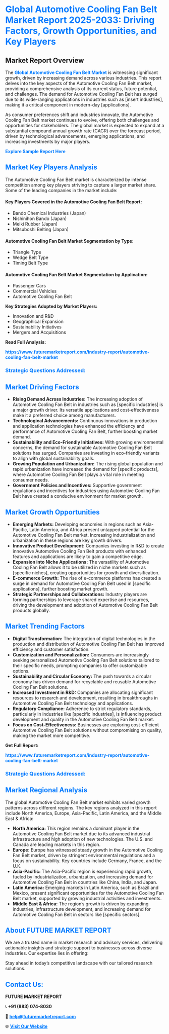 <h1 style="color: #007BFF;">Global Automotive Cooling Fan Belt Market Report 2025-2033: Driving Factors, Growth Opportunities, and Key Players</h1>

<section id="overview">
<h2>Market Report Overview</h2>
<p>The <a href="https://www.futuremarketreport.com/industry-report/automotive-cooling-fan-belt-market" style="color: #007BFF; text-decoration: none;"><strong>Global Automotive Cooling Fan Belt Market</strong></a> is witnessing significant growth, driven by increasing demand across various industries. This report delves into the key aspects of the Automotive Cooling Fan Belt market, providing a comprehensive analysis of its current status, future potential, and challenges. The demand for Automotive Cooling Fan Belt has surged due to its wide-ranging applications in industries such as [insert industries], making it a critical component in modern-day [applications].</p>
<p>As consumer preferences shift and industries innovate, the Automotive Cooling Fan Belt market continues to evolve, offering both challenges and opportunities for stakeholders. The global market is expected to expand at a substantial compound annual growth rate (CAGR) over the forecast period, driven by technological advancements, emerging applications, and increasing investments by major players.</p>
</section>

<section id="overview">
<p><a href="https://www.futuremarketreport.com/request-sample/reportId=126800" style="color: #007BFF; text-decoration: none;"><strong>Explore Sample Report Here</strong></a></p>
</section>

<section id="key-players">
<h2 style="color: #007BFF;">Market Key Players Analysis</h2>
<p>The Automotive Cooling Fan Belt market is characterized by intense competition among key players striving to capture a larger market share. Some of the leading companies in the market include:</p>
<h4>Key Players Covered in the Automotive Cooling Fan Belt Report:</h4>
<ul><li>Bando Chemical Industries (Japan)</li><li>Nishinihon Bando (Japan)</li><li>Meiki Rubber (Japan)</li><li>Mitsuboshi Belting (Japan)</li></ul>
<h4>Automotive Cooling Fan Belt Market Segmentation by Type:</h4>
<ul><li>Triangle Type</li><li>Wedge Belt Type</li><li>Timing Belt Type</li></ul>

<h4>Automotive Cooling Fan Belt Market Segmentation by Application:</h4>
<ul><li>Passenger Cars</li><li>Commercial Vehicles</li><li>Automotive Cooling Fan Belt</li></ul>
<p><strong>Key Strategies Adopted by Market Players:</strong></p>
<ul>
<li>Innovation and R&D</li>
<li>Geographical Expansion</li>
<li>Sustainability Initiatives</li>
<li>Mergers and Acquisitions</li>
</ul>
</section>

<section>
<p><strong>Read Full Analysis: </strong></p><a href="https://www.futuremarketreport.com/industry-report/automotive-cooling-fan-belt-market" style="color: #007BFF; text-decoration: none;"><strong>https://www.futuremarketreport.com/industry-report/automotive-cooling-fan-belt-market</strong></a>
<h3 style="color: #007BFF;">Strategic Questions Addressed:</h3>
</section>

<section id="driving-factors">
<h2 style="color: #007BFF;">Market Driving Factors</h2>
<ul>
<li><strong>Rising Demand Across Industries:</strong> The increasing adoption of Automotive Cooling Fan Belt in industries such as [specific industries] is a major growth driver. Its versatile applications and cost-effectiveness make it a preferred choice among manufacturers.</li>
<li><strong>Technological Advancements:</strong> Continuous innovations in production and application technologies have enhanced the efficiency and performance of Automotive Cooling Fan Belt, further boosting market demand.</li>
<li><strong>Sustainability and Eco-Friendly Initiatives:</strong> With growing environmental concerns, the demand for sustainable Automotive Cooling Fan Belt solutions has surged. Companies are investing in eco-friendly variants to align with global sustainability goals.</li>
<li><strong>Growing Population and Urbanization:</strong> The rising global population and rapid urbanization have increased the demand for [specific products], where Automotive Cooling Fan Belt plays a vital role in meeting consumer needs.</li>
<li><strong>Government Policies and Incentives:</strong> Supportive government regulations and incentives for industries using Automotive Cooling Fan Belt have created a conducive environment for market growth.</li>
</ul>
</section>

<section id="growth-opportunities">
<h2 style="color: #007BFF;">Market Growth Opportunities</h2>
<ul>
<li><strong>Emerging Markets:</strong> Developing economies in regions such as Asia-Pacific, Latin America, and Africa present untapped potential for the Automotive Cooling Fan Belt market. Increasing industrialization and urbanization in these regions are key growth drivers.</li>
<li><strong>Innovative Product Development:</strong> Companies investing in R&D to create innovative Automotive Cooling Fan Belt products with enhanced features and applications are likely to gain a competitive edge.</li>
<li><strong>Expansion into Niche Applications:</strong> The versatility of Automotive Cooling Fan Belt allows it to be utilized in niche markets such as [specific niches], creating opportunities for growth and diversification.</li>
<li><strong>E-commerce Growth:</strong> The rise of e-commerce platforms has created a surge in demand for Automotive Cooling Fan Belt used in [specific applications], further boosting market growth.</li>
<li><strong>Strategic Partnerships and Collaborations:</strong> Industry players are forming partnerships to leverage shared expertise and resources, driving the development and adoption of Automotive Cooling Fan Belt products globally.</li>
</ul>
</section>

<section id="trending-factors">
<h2 style="color: #007BFF;">Market Trending Factors</h2>
<ul>
<li><strong>Digital Transformation:</strong> The integration of digital technologies in the production and distribution of Automotive Cooling Fan Belt has improved efficiency and customer satisfaction.</li>
<li><strong>Customization and Personalization:</strong> Consumers are increasingly seeking personalized Automotive Cooling Fan Belt solutions tailored to their specific needs, prompting companies to offer customizable options.</li>
<li><strong>Sustainability and Circular Economy:</strong> The push towards a circular economy has driven demand for recyclable and reusable Automotive Cooling Fan Belt solutions.</li>
<li><strong>Increased Investment in R&D:</strong> Companies are allocating significant resources to research and development, resulting in breakthroughs in Automotive Cooling Fan Belt technology and applications.</li>
<li><strong>Regulatory Compliance:</strong> Adherence to strict regulatory standards, particularly in industries like [specific industries], is influencing product development and quality in the Automotive Cooling Fan Belt market.</li>
<li><strong>Focus on Cost-Effectiveness:</strong> Businesses are exploring cost-efficient Automotive Cooling Fan Belt solutions without compromising on quality, making the market more competitive.</li>
</ul>
</section>

<section>
<p><strong>Get Full Report: </strong></p><a href="https://www.futuremarketreport.com/industry-report/automotive-cooling-fan-belt-market" style="color: #007BFF; text-decoration: none;"><strong>https://www.futuremarketreport.com/industry-report/automotive-cooling-fan-belt-market</strong></a>
<h3 style="color: #007BFF;">Strategic Questions Addressed:</h3>
</section>


<section id="regional-analysis">
<h2 style="color: #007BFF;">Market Regional Analysis</h2>
<p>The global Automotive Cooling Fan Belt market exhibits varied growth patterns across different regions. The key regions analyzed in this report include North America, Europe, Asia-Pacific, Latin America, and the Middle East & Africa:</p>
<ul>
<li><strong>North America:</strong> This region remains a dominant player in the Automotive Cooling Fan Belt market due to its advanced industrial infrastructure and high adoption of new technologies. The U.S. and Canada are leading markets in this region.</li>
<li><strong>Europe:</strong> Europe has witnessed steady growth in the Automotive Cooling Fan Belt market, driven by stringent environmental regulations and a focus on sustainability. Key countries include Germany, France, and the U.K.</li>
<li><strong>Asia-Pacific:</strong> The Asia-Pacific region is experiencing rapid growth, fueled by industrialization, urbanization, and increasing demand for Automotive Cooling Fan Belt in countries like China, India, and Japan.</li>
<li><strong>Latin America:</strong> Emerging markets in Latin America, such as Brazil and Mexico, present significant opportunities for the Automotive Cooling Fan Belt market, supported by growing industrial activities and investments.</li>
<li><strong>Middle East & Africa:</strong> The region’s growth is driven by expanding industries, infrastructure development, and increasing demand for Automotive Cooling Fan Belt in sectors like [specific sectors].</li>
</ul>
</section>

<footer>
<h2 style="color: #007BFF;">About FUTURE MARKET REPORT</h2>
<p>We are a trusted name in market research and advisory services, delivering actionable insights and strategic support to businesses across diverse industries. Our expertise lies in offering:</p>

<p>Stay ahead in today’s competitive landscape with our tailored research solutions.</p>

<h2 style="color: #007BFF;">Contact Us:</h2>
<p><strong>FUTURE MARKET REPORT</strong></p>
<p>📞 <strong>+91 (883) 074-8030</strong></p>
<p>📧 <strong><a href="mailto:help@futuremarketreport.com" style="color: #007BFF;">help@futuremarketreport.com</a></strong></p>
<p>🌐 <strong><a href="https://www.futuremarketreport.com/" style="color: #007BFF;">Visit Our Website</a></strong></p>
</footer>